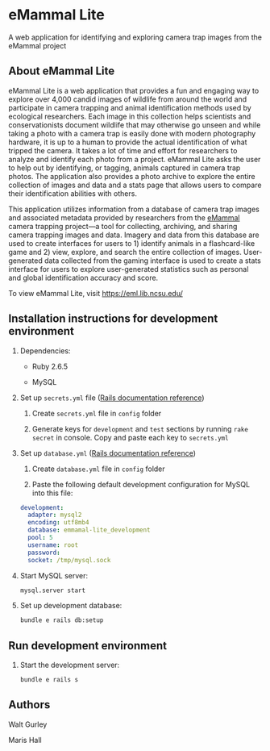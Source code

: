 # eMammal Lite

A web application for identifying and exploring camera trap images from the eMammal project

## About eMammal Lite

eMammal Lite is a web application that provides a fun and engaging way to explore over 4,000 candid images of wildlife from around the world and participate in camera trapping and animal identification methods used by ecological researchers. Each image in this collection helps scientists and conservationists document wildlife that may otherwise go unseen and while taking a photo with a camera trap is easily done with modern photography hardware, it is up to a human to provide the actual identification of what tripped the camera. It takes a lot of time and effort for researchers to analyze and identify each photo from a project. eMammal Lite asks the user to help out by identifying, or tagging, animals captured in camera trap photos. The application also provides a photo archive to explore the entire collection of images and data and a stats page that allows users to compare their identification abilities with others.

This application utilizes information from a database of camera trap images and associated metadata provided by researchers from the [eMammal](https://emammal.si.edu/) camera trapping project—a tool for collecting, archiving, and sharing camera trapping images and data. Imagery and data from this database are used to create interfaces for users to 1) identify animals in a flashcard-like game and 2) view, explore, and search the entire collection of images. User-generated data collected from the gaming interface is used to create a stats interface for users to explore user-generated statistics such as personal and global identification accuracy and score.

To view eMammal Lite, visit <https://eml.lib.ncsu.edu/>

## Installation instructions for development environment

1. Dependencies:

    * Ruby 2.6.5

    * MySQL

1. Set up `secrets.yml` file ([Rails documentation reference](https://guides.rubyonrails.org/upgrading_ruby_on_rails.html#config-secrets-yml))
  
    1. Create `secrets.yml` file in `config` folder

    1. Generate keys for `development` and `test` sections by running `rake secret` in console. Copy and paste each key to `secrets.yml`

1. Set up `database.yml` ([Rails documentation reference](https://edgeguides.rubyonrails.org/configuring.html#configuring-a-mysql-or-mariadb-database))

    1. Create `database.yml` file in `config` folder

    1. Paste the following default development configuration for MySQL into this file:

    ```yml
    development:
      adapter: mysql2
      encoding: utf8mb4
      database: emmamal-lite_development
      pool: 5
      username: root
      password:
      socket: /tmp/mysql.sock
    ```

1. Start MySQL server:

    ```bash
    mysql.server start
    ```

1. Set up development database:

    ```bash
    bundle e rails db:setup
    ```

## Run development environment

1. Start the development server:

    ```bash
    bundle e rails s
    ```

## Authors

Walt Gurley

Maris Hall
